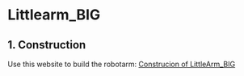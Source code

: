 # Littlearm_BIG

## 1. Construction ##

Use this website to build the robotarm:
[Construcion of LittleArm_BIG](http://www.instructables.com/id/LittleArm-Big/  "Construcion of LittleArm_BIG")

